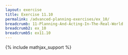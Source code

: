 ```yaml
---
layout: exercise
title: Exercise 11.10
permalink: /advanced-planning-exercises/ex_10/
breadcrumb: 11-Planning-And-Acting-In-The-Real-World
breadcrumb2: ex_10
breadcrumb5: ex11.10
---
```


{% include mathjax_support %}


